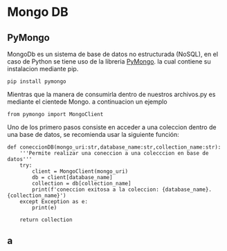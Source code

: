 # Mongo DB

## PyMongo
MongoDb es un sistema de base de datos no estructurada (NoSQL), en el caso de Python se tiene uso de la libreria  [PyMongo](https://github.com/mongodb/mongo-python-driver). la cual contiene su instalacion mediante pip.
```
pip install pymongo
```
Mientras que la manera de consumirla dentro de nuestros archivos.py es mediante el cientede Mongo. a continuacion un ejemplo
```
from pymongo import MongoClient
```
Uno de los primero pasos consiste en acceder a una coleccion dentro de una base de datos, se recomienda usar la siguiente función:
```
def coneccionDB(mongo_uri:str,database_name:str,collection_name:str):
    '''Permite realizar una coneccion a una colecccion en base de datos'''
    try:
        client = MongoClient(mongo_uri)
        db = client[database_name]
        collection = db[collection_name]
        print(f'coneccion exitosa a la coleccion: {database_name}.{collection_name}')
    except Exception as e:
        print(e)

    return collection 
```

## a